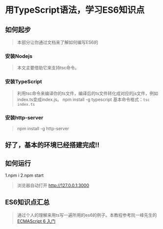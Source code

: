 # 用TypeScript语法，学习ES6知识点

## 如何起步
>本部分让你通过文档来了解如何编写ES6的
### 安装Nodejs
>本文主要借助它来支持tsc命令。
### 安装TypeScript
>利用tsc命令来编译你的ts文件，编译后的ts文件转化成对应的js文件，例如index.ts变成index.js。
>npm install -g typescript
>基本命令格式：`tsc index.ts`

### 安装http-server
>npm install -g http-server 


**好了，基本的环境已经搭建完成!!**
----
## 如何运行
1.npm i
2.npm start
>浏览器自动打开 http://127.0.0.1:3000
## ES6知识点汇总
>通过个人的理解来用ts写一遍所用的es6的例子。本教程参考阮一峰先生的[ECMAScript 6 入门](http://es6.ruanyifeng.com/)
